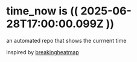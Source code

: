 # time_now is (( 2025-06-28T17:00:00.099Z ))

an automated repo that shows the currnent time

inspired by [breakingheatmap](https://github.com/breakingheatmap/breakingheatmap)
